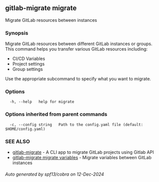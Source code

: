 ## gitlab-migrate migrate

Migrate GitLab resources between instances

### Synopsis

Migrate GitLab resources between different GitLab instances or groups.
This command helps you transfer various GitLab resources including:
- CI/CD Variables
- Project settings
- Group settings

Use the appropriate subcommand to specify what you want to migrate.

### Options

```
  -h, --help   help for migrate
```

### Options inherited from parent commands

```
  -c, --config string   Path to the config.yaml file (default: $HOME/config.yaml)
```

### SEE ALSO

* [gitlab-migrate](gitlab-migrate.md)	 - A CLI app to migrate GitLab projects using Gitlab API
* [gitlab-migrate migrate variables](gitlab-migrate_migrate_variables.md)	 - Migrate variables between GitLab instances

###### Auto generated by spf13/cobra on 12-Dec-2024
